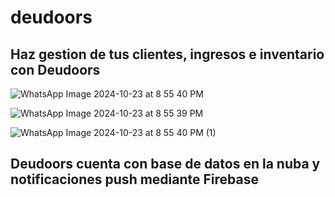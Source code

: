 # deudoors


## Haz gestion de tus clientes, ingresos e inventario con Deudoors


![WhatsApp Image 2024-10-23 at 8 55 40 PM](https://github.com/user-attachments/assets/371ce651-4112-4ac9-92ca-33e31f17155f)


![WhatsApp Image 2024-10-23 at 8 55 39 PM](https://github.com/user-attachments/assets/2a8cba96-3040-4617-a000-9c462c6fb23d)

![WhatsApp Image 2024-10-23 at 8 55 40 PM (1)](https://github.com/user-attachments/assets/ac89d0f0-b26c-49c8-8788-880571171620)


## Deudoors cuenta con base de datos en la nuba y notificaciones push mediante Firebase
